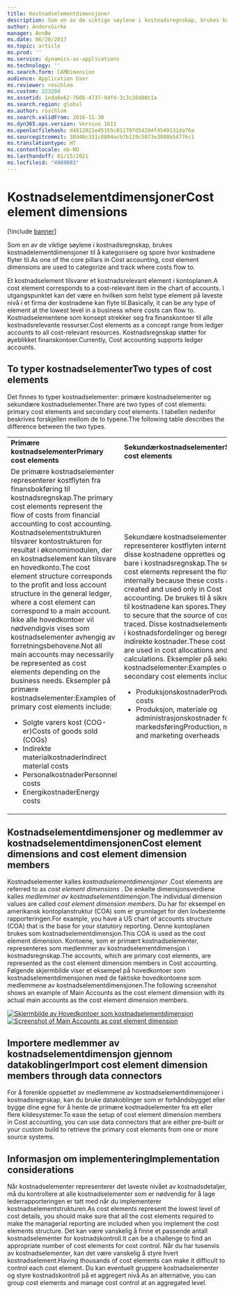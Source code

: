```yaml
---
title: Kostnadselementdimensjoner
description: Som en av de viktige søylene i kostnadsregnskap, brukes kostnadelementdimensjoner til å kategorisere og spore hvor kostnadene flyter til.
author: AndersGirke
manager: AnnBe
ms.date: 06/20/2017
ms.topic: article
ms.prod: ''
ms.service: dynamics-ax-applications
ms.technology: ''
ms.search.form: CAMDimension
audience: Application User
ms.reviewer: roschlom
ms.custom: 223204
ms.assetid: 1eda0e62-760b-4737-9dfd-3c3c38d80c1a
ms.search.region: global
ms.author: roschlom
ms.search.validFrom: 2016-11-30
ms.dyn365.ops.version: Version 1611
ms.openlocfilehash: d4812021e45155c811707d54204f4549131da76a
ms.sourcegitcommit: 38d40c331c8894acb7b119c5073e3088b54776c1
ms.translationtype: HT
ms.contentlocale: nb-NO
ms.lasthandoff: 01/15/2021
ms.locfileid: "4989083"
---
```

# <a name="cost-element-dimensions"></a><span data-ttu-id="82d61-103">Kostnadselementdimensjoner</span><span class="sxs-lookup"><span data-stu-id="82d61-103">Cost element dimensions</span></span>

[!include [banner](../includes/banner.md)]

<span data-ttu-id="82d61-104">Som en av de viktige søylene i kostnadsregnskap, brukes kostnadelementdimensjoner til å kategorisere og spore hvor kostnadene flyter til.</span><span class="sxs-lookup"><span data-stu-id="82d61-104">As one of the core pillars in Cost accounting, cost element dimensions are used to categorize and track where costs flow to.</span></span> 

<span data-ttu-id="82d61-105">Et kostnadselement tilsvarer et kostnadsrelevant element i kontoplanen.</span><span class="sxs-lookup"><span data-stu-id="82d61-105">A cost element corresponds to a cost-relevant item in the chart of accounts.</span></span> <span data-ttu-id="82d61-106">I utgangspunktet kan det være en hvilken som helst type element på laveste nivå i et firma der kostnadene kan flyte til.</span><span class="sxs-lookup"><span data-stu-id="82d61-106">Basically, it can be any type of element at the lowest level in a business where costs can flow to.</span></span> <span data-ttu-id="82d61-107">Kostnadselementene som konsept strekker seg fra finanskontoer til alle kostnadsrelevante ressurser.</span><span class="sxs-lookup"><span data-stu-id="82d61-107">Cost elements as a concept range from ledger accounts to all cost-relevant resources.</span></span> <span data-ttu-id="82d61-108">Kostnadsregnskap støtter for øyeblikket finanskontoer.</span><span class="sxs-lookup"><span data-stu-id="82d61-108">Currently, Cost accounting supports ledger accounts.</span></span>

## <a name="two-types-of-cost-elements"></a><span data-ttu-id="82d61-109">To typer kostnadselementer</span><span class="sxs-lookup"><span data-stu-id="82d61-109">Two types of cost elements</span></span>
<span data-ttu-id="82d61-110">Det finnes to typer kostnadselementer: primære kostnadselementer og sekundære kostnadselementer.</span><span class="sxs-lookup"><span data-stu-id="82d61-110">There are two types of cost elements: primary cost elements and secondary cost elements.</span></span> <span data-ttu-id="82d61-111">I tabellen nedenfor beskrives forskjellen mellom de to typene.</span><span class="sxs-lookup"><span data-stu-id="82d61-111">The following table describes the difference between the two types.</span></span>

<table>
<colgroup>
<col width="50%" />
<col width="50%" />
</colgroup>
<tbody>
<tr class="odd">
<td><span data-ttu-id="82d61-112"><strong>Primære kostnadselementer</strong></span><span class="sxs-lookup"><span data-stu-id="82d61-112"><strong>Primary cost elements</strong></span></span></td>
<td><span data-ttu-id="82d61-113"><strong>Sekundærkostnadselementer</strong></span><span class="sxs-lookup"><span data-stu-id="82d61-113"><strong>Secondary cost elements</strong></span></span></td>
</tr>
<tr class="even">
<td><span data-ttu-id="82d61-114">De primære kostnadselementer representerer kostflyten fra finansbokføring til kostnadsregnskap.</span><span class="sxs-lookup"><span data-stu-id="82d61-114">The primary cost elements represent the flow of costs from financial accounting to cost accounting.</span></span> <span data-ttu-id="82d61-115">Kostnadselementstrukturen tilsvarer kontostrukturen for resultat i økonomimodulen, der en kostnadselement kan tilsvare en hovedkonto.</span><span class="sxs-lookup"><span data-stu-id="82d61-115">The cost element structure corresponds to the profit and loss account structure in the general ledger, where a cost element can correspond to a main account.</span></span> <span data-ttu-id="82d61-116">Ikke alle hovedkontoer vil nødvendigvis vises som kostnadselementer avhengig av forretningsbehovene.</span><span class="sxs-lookup"><span data-stu-id="82d61-116">Not all main accounts may necessarily be represented as cost elements depending on the business needs.</span></span> <span data-ttu-id="82d61-117">Eksempler på primære kostnadselementer:</span><span class="sxs-lookup"><span data-stu-id="82d61-117">Examples of primary cost elements include:</span></span>
<ul>
<li><span data-ttu-id="82d61-118">Solgte varers kost (COG-er)</span><span class="sxs-lookup"><span data-stu-id="82d61-118">Costs of goods sold (COGs)</span></span></li>
<li><span data-ttu-id="82d61-119">Indirekte materialkostnader</span><span class="sxs-lookup"><span data-stu-id="82d61-119">Indirect material costs</span></span></li>
<li><span data-ttu-id="82d61-120">Personalkostnader</span><span class="sxs-lookup"><span data-stu-id="82d61-120">Personnel costs</span></span></li>
<li><span data-ttu-id="82d61-121">Energikostnader</span><span class="sxs-lookup"><span data-stu-id="82d61-121">Energy costs</span></span></li>
</ul></td>
<td><span data-ttu-id="82d61-122">Sekundære kostnadselementer representerer kostflyten internt fordi disse kostnadene opprettes og brukes bare i kostnadsregnskap.</span><span class="sxs-lookup"><span data-stu-id="82d61-122">The secondary cost elements represent the flow of costs internally because these costs are created and used only in Cost accounting.</span></span> <span data-ttu-id="82d61-123">De brukes til å sikre at kilden til kostnadene kan spores.</span><span class="sxs-lookup"><span data-stu-id="82d61-123">They are used to secure that the source of costs can be traced.</span></span> <span data-ttu-id="82d61-124">Disse kostnadselementene brukes i kostnadsfordelinger og beregninger for indirekte kostnader.</span><span class="sxs-lookup"><span data-stu-id="82d61-124">These cost elements are used in cost allocations and overhead calculations.</span></span> <span data-ttu-id="82d61-125">Eksempler på sekundære kostnadselementer:</span><span class="sxs-lookup"><span data-stu-id="82d61-125">Examples of secondary cost elements include:</span></span>
<ul>
<li><span data-ttu-id="82d61-126">Produksjonskostnader</span><span class="sxs-lookup"><span data-stu-id="82d61-126">Production costs</span></span></li>
<li><span data-ttu-id="82d61-127">Produksjon, materiale og administrasjonskostnader for markedsføring</span><span class="sxs-lookup"><span data-stu-id="82d61-127">Production, material, and marketing overheads</span></span></li>
</ul></td>
</tr>
</tbody>
</table>

## <a name="cost-element-dimensions-and-cost-element-dimension-members"></a><span data-ttu-id="82d61-128">Kostnadselementdimensjoner og medlemmer av kostnadselementdimensjonen</span><span class="sxs-lookup"><span data-stu-id="82d61-128">Cost element dimensions and cost element dimension members</span></span>
<span data-ttu-id="82d61-129">Kostnadselementer kalles *kostnadselementdimensjoner* .</span><span class="sxs-lookup"><span data-stu-id="82d61-129">Cost elements are referred to as *cost element dimensions* .</span></span> <span data-ttu-id="82d61-130">De enkelte dimensjonsverdiene kalles *medlemmer av kostnadselementdimensjon*.</span><span class="sxs-lookup"><span data-stu-id="82d61-130">The individual dimension values are called *cost element dimension members*.</span></span> <span data-ttu-id="82d61-131">Du har for eksempel en amerikansk kontoplanstruktur (COA) som er grunnlaget for den lovbestemte rapporteringen.</span><span class="sxs-lookup"><span data-stu-id="82d61-131">For example, you have a US chart of accounts structure (COA) that is the base for your statutory reporting.</span></span> <span data-ttu-id="82d61-132">Denne kontoplanen brukes som kostnadselementdimensjon.</span><span class="sxs-lookup"><span data-stu-id="82d61-132">This COA is used as the cost element dimension.</span></span> <span data-ttu-id="82d61-133">Kontoene, som er primært kostnadselementer, representeres som medlemmer av kostnadselementdimensjon i kostnadsregnskap.</span><span class="sxs-lookup"><span data-stu-id="82d61-133">The accounts, which are primary cost elements, are represented as the cost element dimension members in Cost accounting.</span></span> <span data-ttu-id="82d61-134">Følgende skjermbilde viser et eksempel på hovedkontoer som kostnadselementdimensjonen med de faktiske hovedkontoene som medlemmene av kostnadselementdimensjonen.</span><span class="sxs-lookup"><span data-stu-id="82d61-134">The following screenshot shows an example of Main Accounts as the cost element dimension with its actual main accounts as the cost element dimension members.</span></span> 

<span data-ttu-id="82d61-135">[![Skjermbilde av Hovedkontoer som kostnadselementdimensjon](./media/cost-element-dimensions.png)](./media/cost-element-dimensions.png)</span><span class="sxs-lookup"><span data-stu-id="82d61-135">[![Screenshot of Main Accounts as cost element dimension](./media/cost-element-dimensions.png)](./media/cost-element-dimensions.png)</span></span>

## <a name="import-cost-element-dimension-members-through-data-connectors"></a><span data-ttu-id="82d61-136">Importere medlemmer av kostnadselementdimensjon gjennom datakoblinger</span><span class="sxs-lookup"><span data-stu-id="82d61-136">Import cost element dimension members through data connectors</span></span>
<span data-ttu-id="82d61-137">For å forenkle oppsettet av medlemmene av kostnadselementdimensjoner i kostnadsregnskap, kan du bruke datakoblinger som er forhåndsbygget eller bygge dine egne for å hente de primære kostnadselementer fra ett eller flere kildesystemer.</span><span class="sxs-lookup"><span data-stu-id="82d61-137">To ease the setup of cost element dimension members in Cost accounting, you can use data connectors that are either pre-built or your custom build to retrieve the primary cost elements from one or more source systems.</span></span>

## <a name="implementation-considerations"></a><span data-ttu-id="82d61-138">Informasjon om implementering</span><span class="sxs-lookup"><span data-stu-id="82d61-138">Implementation considerations</span></span>
<span data-ttu-id="82d61-139">Når kostnadselementer representerer det laveste nivået av kostnadsdetaljer, må du kontrollere at alle kostnadselementer som er nødvendig for å lage lederrapporteringen er tatt med når du implementerer kostnadselementstrukturen.</span><span class="sxs-lookup"><span data-stu-id="82d61-139">As cost elements represent the lowest level of cost details, you should make sure that all the cost elements required to make the managerial reporting are included when you implement the cost elements structure.</span></span> <span data-ttu-id="82d61-140">Det kan være vanskelig å finne et passende antall kostnadselementer for kostnadskontroll.</span><span class="sxs-lookup"><span data-stu-id="82d61-140">It can be a challenge to find an appropriate number of cost elements for cost control.</span></span> <span data-ttu-id="82d61-141">Når du har tusenvis av kostnadselementer, kan det være vanskelig å styre hvert kostnadselement.</span><span class="sxs-lookup"><span data-stu-id="82d61-141">Having thousands of cost elements can make it difficult to control each cost element.</span></span> <span data-ttu-id="82d61-142">Du kan eventuelt gruppere kostnadselementer og styre kostnadskontroll på et aggregert nivå.</span><span class="sxs-lookup"><span data-stu-id="82d61-142">As an alternative, you can group cost elements and manage cost control at an aggregated level.</span></span>



